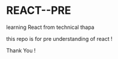 # REACT--PRE
learning React from technical thapa


this repo is for pre understanding of react ! 

Thank You !
